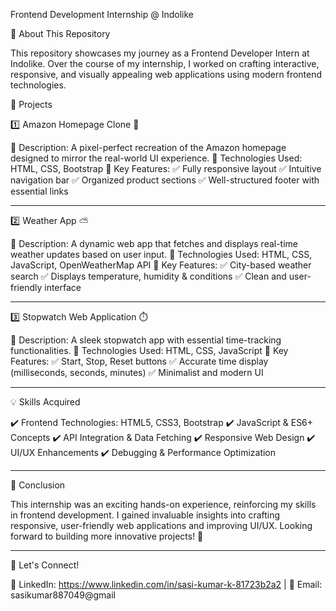 Frontend Development Internship @ Indolike

🚀 About This Repository

This repository showcases my journey as a Frontend Developer Intern at Indolike. Over the course of my internship, I worked on crafting interactive, responsive, and visually appealing web applications using modern frontend technologies.

🌟 Projects

1️⃣ Amazon Homepage Clone 🛒

🔹 Description: A pixel-perfect recreation of the Amazon homepage designed to mirror the real-world UI experience.
🔹 Technologies Used: HTML, CSS, Bootstrap
🔹 Key Features:
✅ Fully responsive layout
✅ Intuitive navigation bar
✅ Organized product sections
✅ Well-structured footer with essential links


---

2️⃣ Weather App ⛅

🔹 Description: A dynamic web app that fetches and displays real-time weather updates based on user input.
🔹 Technologies Used: HTML, CSS, JavaScript, OpenWeatherMap API
🔹 Key Features:
✅ City-based weather search
✅ Displays temperature, humidity & conditions
✅ Clean and user-friendly interface


---

3️⃣ Stopwatch Web Application ⏱️

🔹 Description: A sleek stopwatch app with essential time-tracking functionalities.
🔹 Technologies Used: HTML, CSS, JavaScript
🔹 Key Features:
✅ Start, Stop, Reset buttons
✅ Accurate time display (milliseconds, seconds, minutes)
✅ Minimalist and modern UI


---

💡 Skills Acquired

✔️ Frontend Technologies: HTML5, CSS3, Bootstrap
✔️ JavaScript & ES6+ Concepts
✔️ API Integration & Data Fetching
✔️ Responsive Web Design
✔️ UI/UX Enhancements
✔️ Debugging & Performance Optimization


---

🎯 Conclusion

This internship was an exciting hands-on experience, reinforcing my skills in frontend development. I gained invaluable insights into crafting responsive, user-friendly web applications and improving UI/UX. Looking forward to building more innovative projects! 🚀


---

📌 Let's Connect!

💼 LinkedIn: https://www.linkedin.com/in/sasi-kumar-k-81723b2a2 | 💬 Email: sasikumar887049@gmail 